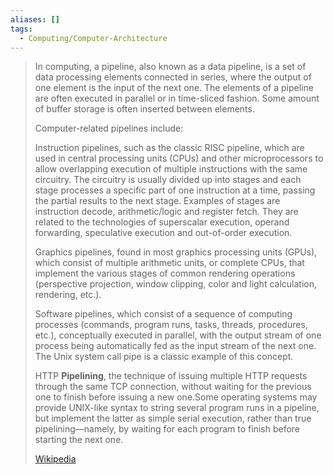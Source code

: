 ```yaml
---
aliases: []
tags:
  - Computing/Computer-Architecture
---
```


> In computing, a pipeline, also known as a data pipeline, is a set of data processing elements connected in series, where the output of one element is the input of the next one. The elements of a pipeline are often executed in parallel or in time-sliced fashion. Some amount of buffer storage is often inserted between elements.
>
> Computer-related pipelines include:
>
> Instruction pipelines, such as the classic RISC pipeline, which are used in central processing units (CPUs) and other microprocessors to allow overlapping execution of multiple instructions with the same circuitry. The circuitry is usually divided up into stages and each stage processes a specific part of one instruction at a time, passing the partial results to the next stage. Examples of stages are instruction decode, arithmetic/logic and register fetch. They are related to the technologies of superscalar execution, operand forwarding, speculative execution and out-of-order execution.
>
> Graphics pipelines, found in most graphics processing units (GPUs), which consist of multiple arithmetic units, or complete CPUs, that implement the various stages of common rendering operations (perspective projection, window clipping, color and light calculation, rendering, etc.).
>
> Software pipelines, which consist of a sequence of computing processes (commands, program runs, tasks, threads, procedures, etc.), conceptually executed in parallel, with the output stream of one process being automatically fed as the input stream of the next one. The Unix system call pipe is a classic example of this concept.
>
> HTTP **Pipelining**, the technique of issuing multiple HTTP requests through the same TCP connection, without waiting for the previous one to finish before issuing a new one.Some operating systems may provide UNIX-like syntax to string several program runs in a pipeline, but implement the latter as simple serial execution, rather than true pipelining—namely, by waiting for each program to finish before starting the next one.
>
> [Wikipedia](<https://en.wikipedia.org/wiki/Pipeline%20(computing)> )

